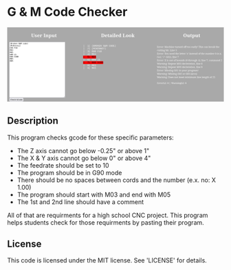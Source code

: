 G & M Code Checker
==================

![screen shot](https://github.com/mckenney5/gmc/blob/main/sc.png?raw=true)

## Description
This program checks gcode for these specific parameters:
- The Z axis cannot go below -0.25" or above 1"
- The X & Y axis cannot go below 0" or above 4"
- The feedrate should be set to 10
- The program should be in G90 mode
- There should be no spaces between cords and the number (e.x. no: X 1.00)
- The program should start with M03 and end with M05
- The 1st and 2nd line should have a comment

All of that are requirments for a high school CNC project.
This program helps students check for those requirments by pasting their program.

## License
This code is licensed under the MIT license. See 'LICENSE' for details.

